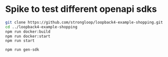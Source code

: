 # Spike to test different openapi sdks

```bash
git clone https://github.com/strongloop/loopback4-example-shopping.git ../loopback4-example-shopping
cd ../loopback4-example-shopping
npm run docker:build
npm run docker:start
npm run start
```

```bash
npm run gen-sdk
```
